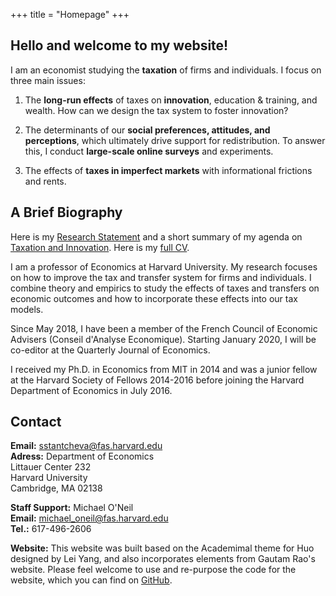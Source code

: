 +++
title = "Homepage"
+++

## Hello and welcome to my website!

I am an economist studying the **taxation** of firms and individuals. I focus on three main issues:

1) The **long-run effects** of taxes on **innovation**, education & training, and wealth. How can we design the tax system to foster innovation?

2) The determinants of our **social preferences, attitudes, and perceptions**, which ultimately drive support for redistribution. To answer this, I conduct **large-scale online surveys** and experiments.

3) The effects of **taxes in imperfect markets** with informational frictions and rents.

## A Brief Biography

Here is my [Research Statement](https://scholar.harvard.edu/files/stantcheva/files/stantcheva_research_statement_v1.pdf) and a short summary of my agenda on [Taxation and Innovation](https://www.nber.org/reporter/2018number3/stantcheva.html). Here is my [full CV](https://scholar.harvard.edu/files/stantcheva/files/cv_sstantcheva_nov2019.pdf).

I am a professor of Economics at Harvard University. My research focuses on how to improve the tax and transfer system for firms and individuals. I combine theory and empirics to study the effects of taxes and transfers on economic outcomes and how to incorporate these effects into our tax models.

Since May 2018, I have been a member of the French Council of Economic Advisers (Conseil d'Analyse Economique).  Starting January 2020, I will be co-editor at the Quarterly Journal of Economics.

I received my Ph.D. in Economics from MIT in 2014 and was a junior fellow at the Harvard Society of Fellows 2014-2016 before joining the Harvard Department of Economics in July 2016.

## Contact

**Email:** [sstantcheva@fas.harvard.edu](sstantcheva@fas.harvard.edu)  
**Adress:** 
Department of Economics  
Littauer Center 232  
Harvard University  
Cambridge, MA  02138  

**Staff Support:** Michael O'Neil  
**Email:** [michael_oneil@fas.harvard.edu](michael_oneil@fas.harvard.edu)  
**Tel.:** 617-496-2606  

**Website:** This website was built based on the Academimal theme for Huo designed by Lei Yang, and also incorporates elements from Gautam Rao's website. Please feel welcome to use and re-purpose the code for the website, which you can find on [GitHub](https://github.com/cschesch/stefanie-stantcheva).